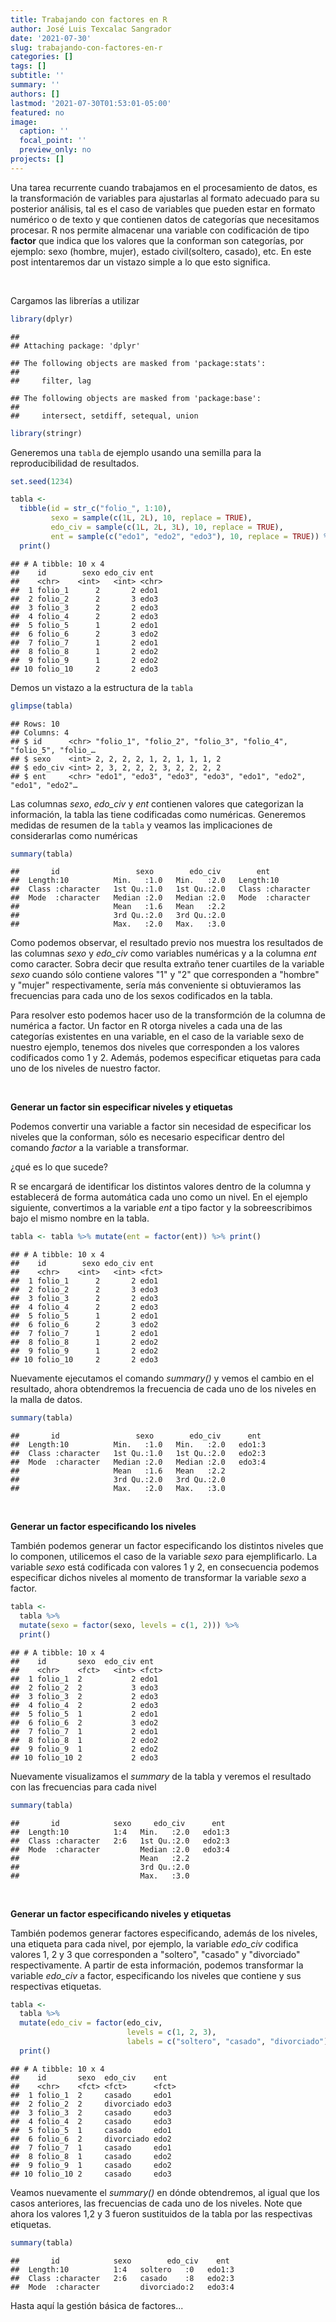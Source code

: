 ```yaml
---
title: Trabajando con factores en R
author: José Luis Texcalac Sangrador
date: '2021-07-30'
slug: trabajando-con-factores-en-r
categories: []
tags: []
subtitle: ''
summary: ''
authors: []
lastmod: '2021-07-30T01:53:01-05:00'
featured: no
image:
  caption: ''
  focal_point: ''
  preview_only: no
projects: []
---
```



Una tarea recurrente cuando trabajamos en el procesamiento de datos, es la transformación de variables para ajustarlas al formato adecuado para su posterior análisis, tal es el caso de variables que pueden estar en formato numérico o de texto y que contienen datos de categorías que necesitamos procesar. R nos permite almacenar una variable con codificación de tipo **factor** que indica que los valores que la conforman son categorías, por ejemplo: sexo (hombre, mujer), estado civil(soltero, casado), etc. En este post intentaremos dar un vistazo simple a lo que esto significa.

&nbsp;

Cargamos las librerías a utilizar


```r
library(dplyr)
```

```
## 
## Attaching package: 'dplyr'
```

```
## The following objects are masked from 'package:stats':
## 
##     filter, lag
```

```
## The following objects are masked from 'package:base':
## 
##     intersect, setdiff, setequal, union
```

```r
library(stringr)
```

Generemos una `tabla` de ejemplo usando una semilla para la reproducibilidad de 
resultados.


```r
set.seed(1234)

tabla <- 
  tibble(id = str_c("folio_", 1:10), 
         sexo = sample(c(1L, 2L), 10, replace = TRUE), 
         edo_civ = sample(c(1L, 2L, 3L), 10, replace = TRUE), 
         ent = sample(c("edo1", "edo2", "edo3"), 10, replace = TRUE)) %>% 
  print()
```

```
## # A tibble: 10 x 4
##    id        sexo edo_civ ent  
##    <chr>    <int>   <int> <chr>
##  1 folio_1      2       2 edo1 
##  2 folio_2      2       3 edo3 
##  3 folio_3      2       2 edo3 
##  4 folio_4      2       2 edo3 
##  5 folio_5      1       2 edo1 
##  6 folio_6      2       3 edo2 
##  7 folio_7      1       2 edo1 
##  8 folio_8      1       2 edo2 
##  9 folio_9      1       2 edo2 
## 10 folio_10     2       2 edo3
```

Demos un vistazo a la estructura de la `tabla`


```r
glimpse(tabla)
```

```
## Rows: 10
## Columns: 4
## $ id      <chr> "folio_1", "folio_2", "folio_3", "folio_4", "folio_5", "folio_…
## $ sexo    <int> 2, 2, 2, 2, 1, 2, 1, 1, 1, 2
## $ edo_civ <int> 2, 3, 2, 2, 2, 3, 2, 2, 2, 2
## $ ent     <chr> "edo1", "edo3", "edo3", "edo3", "edo1", "edo2", "edo1", "edo2"…
```

Las columnas *sexo*, *edo_civ* y *ent* contienen valores que categorizan la 
información, la tabla las tiene codificadas como numéricas. Generemos medidas de 
resumen de la `tabla` y veamos las implicaciones de considerarlas como numéricas


```r
summary(tabla)
```

```
##       id                 sexo        edo_civ        ent           
##  Length:10          Min.   :1.0   Min.   :2.0   Length:10         
##  Class :character   1st Qu.:1.0   1st Qu.:2.0   Class :character  
##  Mode  :character   Median :2.0   Median :2.0   Mode  :character  
##                     Mean   :1.6   Mean   :2.2                     
##                     3rd Qu.:2.0   3rd Qu.:2.0                     
##                     Max.   :2.0   Max.   :3.0
```

Como podemos observar, el resultado previo nos muestra los resultados de las 
columnas *sexo* y *edo_civ* como variables numéricas y a la columna *ent* como 
caracter. Sobra decir que resulta extraño tener cuartiles de la variable *sexo* 
cuando sólo contiene valores "1" y "2" que corresponden a "hombre" y "mujer" 
respectivamente, sería más conveniente si obtuvieramos las frecuencias para cada 
uno de los sexos codificados en la tabla.

Para resolver esto podemos hacer uso de la transformción de la columna de 
numérica a factor. Un factor en R otorga niveles a cada una de las categorías 
existentes en una variable, en el caso de la variable sexo de nuestro ejemplo, 
tenemos dos niveles que corresponden a los valores codificados como 1 y 2. 
Además, podemos especificar etiquetas para cada uno de los niveles de nuestro factor.

&nbsp;

**Generar un factor sin especificar niveles y etiquetas**

Podemos convertir una variable a factor sin necesidad de especificar los niveles 
que la conforman, sólo es necesario especificar dentro del comando _factor_ a la 
variable a transformar.

¿qué es lo que sucede?

R se encargará de identificar los distintos valores dentro de la columna y 
establecerá de forma automática cada uno como un nivel. En el ejemplo siguiente, 
convertimos a la variable _ent_ a tipo factor y la sobreescribimos bajo el mismo 
nombre en la tabla.


```r
tabla <- tabla %>% mutate(ent = factor(ent)) %>% print()
```

```
## # A tibble: 10 x 4
##    id        sexo edo_civ ent  
##    <chr>    <int>   <int> <fct>
##  1 folio_1      2       2 edo1 
##  2 folio_2      2       3 edo3 
##  3 folio_3      2       2 edo3 
##  4 folio_4      2       2 edo3 
##  5 folio_5      1       2 edo1 
##  6 folio_6      2       3 edo2 
##  7 folio_7      1       2 edo1 
##  8 folio_8      1       2 edo2 
##  9 folio_9      1       2 edo2 
## 10 folio_10     2       2 edo3
```

Nuevamente ejecutamos el comando _summary()_ y vemos el cambio en el resultado,
ahora obtendremos la frecuencia de cada uno de los niveles en la malla de datos.


```r
summary(tabla)
```

```
##       id                 sexo        edo_civ      ent   
##  Length:10          Min.   :1.0   Min.   :2.0   edo1:3  
##  Class :character   1st Qu.:1.0   1st Qu.:2.0   edo2:3  
##  Mode  :character   Median :2.0   Median :2.0   edo3:4  
##                     Mean   :1.6   Mean   :2.2           
##                     3rd Qu.:2.0   3rd Qu.:2.0           
##                     Max.   :2.0   Max.   :3.0
```

&nbsp;

**Generar un factor especificando los niveles**

También podemos generar un factor especificando los distintos niveles que lo
componen, utilicemos el caso de la variable *sexo* para ejemplificarlo. La
variable _sexo_ está codificada con valores 1 y 2, en consecuencia podemos 
especificar dichos niveles al momento de transformar la variable _sexo_ a factor.


```r
tabla <- 
  tabla %>% 
  mutate(sexo = factor(sexo, levels = c(1, 2))) %>% 
  print()
```

```
## # A tibble: 10 x 4
##    id       sexo  edo_civ ent  
##    <chr>    <fct>   <int> <fct>
##  1 folio_1  2           2 edo1 
##  2 folio_2  2           3 edo3 
##  3 folio_3  2           2 edo3 
##  4 folio_4  2           2 edo3 
##  5 folio_5  1           2 edo1 
##  6 folio_6  2           3 edo2 
##  7 folio_7  1           2 edo1 
##  8 folio_8  1           2 edo2 
##  9 folio_9  1           2 edo2 
## 10 folio_10 2           2 edo3
```

Nuevamente visualizamos el _summary_ de la tabla y veremos el resultado con las 
frecuencias para cada nivel


```r
summary(tabla)
```

```
##       id            sexo     edo_civ      ent   
##  Length:10          1:4   Min.   :2.0   edo1:3  
##  Class :character   2:6   1st Qu.:2.0   edo2:3  
##  Mode  :character         Median :2.0   edo3:4  
##                           Mean   :2.2           
##                           3rd Qu.:2.0           
##                           Max.   :3.0
```

&nbsp;

**Generar un factor especificando niveles y etiquetas**

También podemos generar factores especificando, además de los niveles, una
etiqueta para cada nivel, por ejemplo, la variable *edo_civ* codifica
valores 1, 2 y 3 que corresponden a "soltero", "casado" y "divorciado"
respectivamente. A partir de esta información, podemos transformar la variable
*edo_civ* a factor, especificando los niveles que contiene y sus respectivas
etiquetas.


```r
tabla <- 
  tabla %>% 
  mutate(edo_civ = factor(edo_civ, 
                          levels = c(1, 2, 3), 
                          labels = c("soltero", "casado", "divorciado"))) %>% 
  print()
```

```
## # A tibble: 10 x 4
##    id       sexo  edo_civ    ent  
##    <chr>    <fct> <fct>      <fct>
##  1 folio_1  2     casado     edo1 
##  2 folio_2  2     divorciado edo3 
##  3 folio_3  2     casado     edo3 
##  4 folio_4  2     casado     edo3 
##  5 folio_5  1     casado     edo1 
##  6 folio_6  2     divorciado edo2 
##  7 folio_7  1     casado     edo1 
##  8 folio_8  1     casado     edo2 
##  9 folio_9  1     casado     edo2 
## 10 folio_10 2     casado     edo3
```

Veamos nuevamente el *summary()* en dónde obtendremos, al igual que los casos
anteriores, las frecuencias de cada uno de los niveles. Note que ahora los
valores 1,2 y 3 fueron sustituidos de la tabla por las respectivas etiquetas.


```r
summary(tabla)
```

```
##       id            sexo        edo_civ    ent   
##  Length:10          1:4   soltero   :0   edo1:3  
##  Class :character   2:6   casado    :8   edo2:3  
##  Mode  :character         divorciado:2   edo3:4
```

Hasta aquí la gestión básica de factores...
